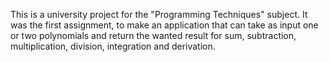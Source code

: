 This is a university project for the "Programming Techniques" subject.
It was the first assignment, to make an application that can take as input one or two polynomials and return the wanted result for sum, subtraction, multiplication, division, integration and derivation.
